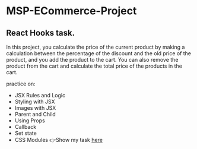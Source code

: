 # MSP-ECommerce-Project
## React Hooks task.

In this project, you calculate the price of the current product by making a calculation between the percentage of the discount and the old price of the product, and you add the product to the cart. You can also remove the product from the cart and calculate the total price of the products in the cart.

practice on:
- JSX Rules and Logic
- Styling with JSX
- Images with JSX
- Parent and Child
- Using Props
- Callback
- Set state
- CSS Modules
👉Show my task [here](https://e-commerce.mariamreda2.repl.co)

